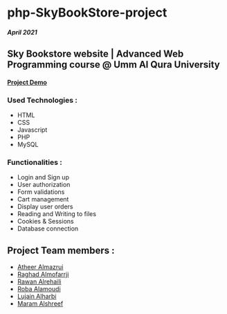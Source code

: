 # php-SkyBookStore-project

##### April 2021
## Sky Bookstore website | Advanced Web Programming course @ Umm Al Qura University	

#### <a href="https://drive.google.com/file/d/1Inzev3LkLvVOnGy7ltIcUDoB1WBRB5Sa/view?usp=drive_link" target="_blank">Project Demo</a>

### Used Technologies :
- HTML
- CSS
- Javascript
- PHP
- MySQL
  
### Functionalities :
- Login and Sign up
- User authorization
- Form validations
- Cart management
- Display user orders
- Reading and Writing to files
- Cookies & Sessions
- Database connection

## Project Team members :
- [Atheer Almazrui](https://github.com/Atheer-Almazrui)
- [Raghad Almofarrji](https://github.com/404)
- [Rawan Alrehaili](https://github.com/404)
- [Roba Alamoudi](https://github.com/404)
- [Lujain Alharbi](https://github.com/404)
- [Maram Alshreef](https://github.com/404)
